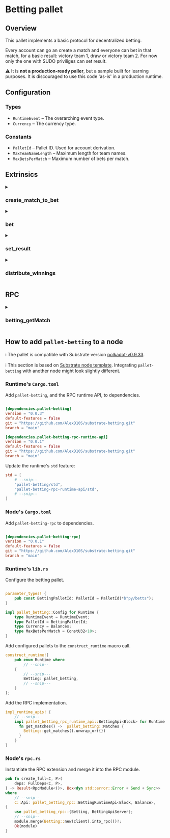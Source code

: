 # Betting pallet

## Overview

This pallet implements a basic protocol for decentralized betting.

Every account can go an create a match and everyone can bet in that match, for a basic result: victory team 1, draw or victory team 2.
For now only the one with SUDO priviliges can set result.

:warning: It is **not a production-ready paller**, but a sample built for learning purposes. It is discouraged to use this code 'as-is' in a production runtime.

## Configuration

### Types
* `RuntimeEvent` – The overarching event type.
* `Currency` – The currency type.

### Constants
* `PalletId` – Pallet ID. Used for account derivation.
* `MaxTeamNameLength` – Maximum length for team names.
* `MaxBetsPerMatch` – Maximum number of bets per match.

## Extrinsics

<details>
<summary><h3>create_match_to_bet</h3></summary>

Creates a match to bet on. This function must be dispatched by a signed extrinsic.
Emit an event on success: `MatchCreated`.

#### Parameters:
  * `origin` – Origin for the call. Must be signed.
  * `team1` – Name of the first team.
  * `team2` – Name of the second team.
  * `start` – Time when the match starts and a bet can not be placed (in blocks).
  * `lenght` – Duration of the match (in blocks).

#### Errors:
  * `MatchAlreadyExists` – A match for the specified values already exists.
  * `OriginHasAlreadyOpenMatch` – An origin can only have one match open.
  * `TimeMatchOver` – The match is created when the match time is over.
</details>

<details>
<summary><h3>bet</h3></summary>

Create bet for a match.
Emit an event on success: `BetPlaced`.

#### Parameters:
  * `origin` – Origin for the call. Must be signed.
  * `match_id` – Id of the match, in our case the creator of the bet accountId.
  * `amount_to_bet` – Amount placed for the bet.
  * `result` – The result for the bet.

#### Errors:
  * `MatchDoesNotExist` – A match selected for the bet doesn't exist.
  * `OriginHasAlreadyOpenMatch` – If the match has started, betting is not allowed.
  * `TimeMatchOver` – The match is created when the match time is over.
  * `MaxBets` – The match has reach its betting limit.
  * `AlreadyBet` – You already place the same bet in that match.
</details>

<details>
<summary><h3>set_result</h3></summary>

Notify the result of an existing match.
The dispatch origin for this call must be _Root_.
Emit an event on success: `MatchResult`.

#### Parameters:
  * `origin` – Origin for the call. Must be signed.
  * `match_id` – Id of the match, in our case the creator of the bet accountId.
  * `result` – The result of the match.

#### Errors:
  * `MatchDoesNotExist` – A match selected for the bet doesn't exist.
  * `TimeMatchNotOver` –  If the match is not over, set the result is not allowed.
</details>

<details>
<summary><h3>distribute_winnings</h3></summary>

When a match ends someone the owner of the match can distribute the money from the winers and delete the match.

#### Parameters:
  * `origin` – Origin for the call. Must be signed.

#### Errors:
  * `MatchDoesNotExist` – A match selected for the bet doesn't exist.
  * `MatchNotResult` –  The match still has not a result.
</details>

## RPC 

<details>
<summary><h3>betting_getMatch</h3></summary>

Get a match stored.

#### Parameters:
* `match_id` – ID of the match to retrieve (accountId of the creator).
</details>

## How to add `pallet-betting` to a node

:information_source: The pallet is compatible with Substrate version
[polkadot-v0.9.33](https://github.com/paritytech/substrate/tree/polkadot-v0.9.33).

:information_source: This section is based on
[Substrate node template](https://github.com/substrate-developer-hub/substrate-node-template/tree/main).
Integrating `pallet-betting` with another node might look slightly different.

### Runtime's `Cargo.toml`

Add `pallet-betting`, and the RPC runtime API, to dependencies.
```toml

[dependencies.pallet-betting]
version = "0.0.3"
default-features = false
git = "https://github.com/AlexD10S/substrate-betting.git"
branch = "main"

[dependencies.pallet-betting-rpc-runtime-api]
version = "0.0.1"
default-features = false
git = "https://github.com/AlexD10S/substrate-betting.git"
branch = "main"
```

Update the runtime's `std` feature:
```toml
std = [
    # --snip--
    "pallet-betting/std",
    "pallet-betting-rpc-runtime-api/std",
    # --snip--
]
```

### Node's `Cargo.toml`

Add `pallet-betting-rpc` to dependencies.
```toml

[dependencies.pallet-betting-rpc]
version = "0.0.1"
default-features = false
git = "https://github.com/AlexD10S/substrate-betting.git"
branch = "main"
```

### Runtime's `lib.rs`


Configure the betting pallet.
```rust

parameter_types! {
    pub const BettingPalletId: PalletId = PalletId(*b"py/betts");
}

impl pallet_betting::Config for Runtime {
    type RuntimeEvent = RuntimeEvent;
    type PalletId = BettingPalletId;
    type Currency = Balances;
    type MaxBetsPerMatch = ConstU32<10>;
}
```

Add configured pallets to the `construct_runtime` macro call.
```rust
construct_runtime!(
    pub enum Runtime where
        // --snip--
    {
        // --snip---
        Betting: pallet_betting,
        // --snip---
    }
);
```

Add the RPC implementation.
```rust
impl_runtime_apis! {
    // --snip--
    impl pallet_betting_rpc_runtime_api::BettingApi<Block> for Runtime {
      fn get_matches() ->  pallet_betting::Matches {
        Betting::get_matches().unwrap_or({})
      }
    }
}
``` 


### Node's `rpc.rs`

Instantiate the RPC extension and merge it into the RPC module.
```rust
pub fn create_full<C, P>(
    deps: FullDeps<C, P>,
) -> Result<RpcModule<()>, Box<dyn std::error::Error + Send + Sync>>
where
    // --snip--
    C::Api: pallet_betting_rpc::BettingRuntimeApi<Block, Balance>,
{
    use pallet_betting_rpc::{Betting, BettingApiServer};
    // --snip--
    module.merge(Betting::new(client).into_rpc())?;
    Ok(module)
}
``` 
